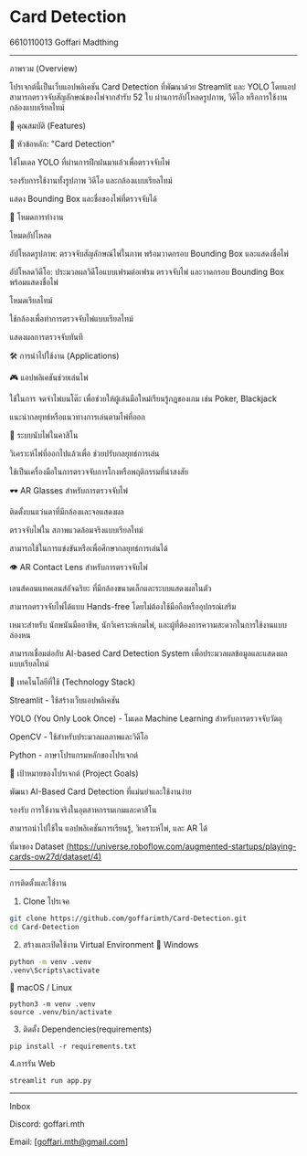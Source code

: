# Card Detection
6610110013 Goffari Madthing

----------------------------------------------------------------------------------------------------------------------------------------------------------------------------------------------------------------------------------------------------------------------------------

ภาพรวม (Overview)

โปรเจกต์นี้เป็นเว็บแอปพลิเคชัน Card Detection ที่พัฒนาด้วย Streamlit และ YOLO โดยแอปสามารถตรวจจับสัญลักษณ์ของไพ่จากสำรับ 52 ใบ ผ่านการอัปโหลดรูปภาพ, วิดีโอ หรือการใช้งานกล้องแบบเรียลไทม์

🎯 คุณสมบัติ (Features)

🔹 หัวข้อหลัก: "Card Detection"

ใช้โมเดล YOLO ที่ผ่านการฝึกฝนมาแล้วเพื่อตรวจจับไพ่

รองรับการใช้งานทั้งรูปภาพ วิดีโอ และกล้องแบบเรียลไทม์

แสดง Bounding Box และชื่อของไพ่ที่ตรวจจับได้

🔹 โหมดการทำงาน

โหมดอัปโหลด

อัปโหลดรูปภาพ: ตรวจจับสัญลักษณ์ไพ่ในภาพ พร้อมวาดกรอบ Bounding Box และแสดงชื่อไพ่

อัปโหลดวิดีโอ: ประมวลผลวิดีโอแบบเฟรมต่อเฟรม ตรวจจับไพ่ และวาดกรอบ Bounding Box พร้อมแสดงชื่อไพ่

โหมดเรียลไทม์

ใช้กล้องเพื่อทำการตรวจจับไพ่แบบเรียลไทม์

แสดงผลการตรวจจับทันที

🛠 การนำไปใช้งาน (Applications)

🎮 แอปพลิเคชันช่วยเล่นไพ่

ใช้ในการ จดจำไพ่บนโต๊ะ เพื่อช่วยให้ผู้เล่นมือใหม่เรียนรู้กฎของเกม เช่น Poker, Blackjack

แนะนำกลยุทธ์หรือแนวทางการเล่นตามไพ่ที่ออก

🎰 ระบบนับไพ่ในคาสิโน

วิเคราะห์ไพ่ที่ออกไปแล้วเพื่อ ช่วยปรับกลยุทธ์การเล่น

ใช้เป็นเครื่องมือในการตรวจจับการโกงหรือพฤติกรรมที่น่าสงสัย

🕶 AR Glasses สำหรับการตรวจจับไพ่

ติดตั้งบนแว่นตาที่มีกล้องและจอแสดงผล

ตรวจจับไพ่ใน สภาพแวดล้อมจริงแบบเรียลไทม์

สามารถใช้ในการแข่งขันหรือเพื่อศึกษากลยุทธ์การเล่นได้

👁 AR Contact Lens สำหรับการตรวจจับไพ่

เลนส์คอนแทคเลนส์อัจฉริยะ ที่มีกล้องขนาดเล็กและระบบแสดงผลในตัว

สามารถตรวจจับไพ่ได้แบบ Hands-free โดยไม่ต้องใช้มือถือหรืออุปกรณ์เสริม

เหมาะสำหรับ นักพนันมืออาชีพ, นักวิเคราะห์เกมไพ่, และผู้ที่ต้องการความสะดวกในการใช้งานแบบล่องหน

สามารถเชื่อมต่อกับ AI-based Card Detection System เพื่อประมวลผลข้อมูลและแสดงผลแบบเรียลไทม์

🔧 เทคโนโลยีที่ใช้ (Technology Stack)

Streamlit - ใช้สร้างเว็บแอปพลิเคชัน

YOLO (You Only Look Once) - โมเดล Machine Learning สำหรับการตรวจจับวัตถุ

OpenCV - ใช้สำหรับประมวลผลภาพและวิดีโอ

Python - ภาษาโปรแกรมหลักของโปรเจกต์

📌 เป้าหมายของโปรเจกต์ (Project Goals)

พัฒนา AI-Based Card Detection ที่แม่นยำและใช้งานง่าย

รองรับ การใช้งานจริงในอุตสาหกรรมเกมและคาสิโน

สามารถนำไปใช้ใน แอปพลิเคชันการเรียนรู้, วิเคราะห์ไพ่, และ AR ได้

ที่มาของ Dataset
[(https://universe.roboflow.com/augmented-startups/playing-cards-ow27d/dataset/4)](https://universe.roboflow.com/augmented-startups/playing-cards-ow27d/dataset/4)

----------------------------------------------------------------------------------------------------------------------------------------------------------------------------------------------------------------------------------------------------------------------------------

การติดตั้งและใช้งาน
1. Clone โปรเจค
```bash
git clone https://github.com/goffarimth/Card-Detection.git
cd Card-Detection
```
2. สร้างและเปิดใช้งาน Virtual Environment
🔹 Windows
```bash
python -m venv .venv
.venv\Scripts\activate
```
🔹 macOS / Linux
```
python3 -m venv .venv
source .venv/bin/activate
```
3. ติดตั้ง Dependencies(requirements)
```
pip install -r requirements.txt
```
4.การรัน Web
```
streamlit run app.py
```
----------------------------------------------------------------------------------------------------------------------------------------------------------------------------------------------------------------------------------------------------------------------------------
Inbox

Discord: goffari.mth

Email: [goffari.mth@gmail.com]

